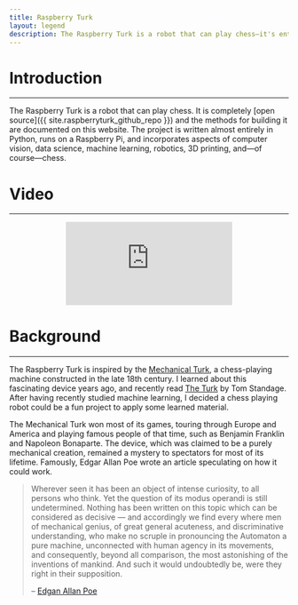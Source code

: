 ```yaml
---
title: Raspberry Turk
layout: legend
description: The Raspberry Turk is a robot that can play chess—it's entirely open source, based on Raspberry Pi, and inspired by the 18th century chess playing machine, the Mechanical Turk.
---
```


# Introduction
---

The Raspberry Turk is a robot that can play chess. It is completely [open source]({{ site.raspberryturk_github_repo }}) and the methods for building it are documented on this website. The project is written almost entirely in Python, runs on a Raspberry Pi, and incorporates aspects of computer vision, data science, machine learning, robotics, 3D printing, and—of course—chess.

# Video
---

<center>
	<div class="video-container">
		<iframe class="embed-video" src="https://www.youtube.com/embed/lpJIBVU_WJE" frameborder="0" allowfullscreen></iframe>
	</div>
</center>

# Background
---

The Raspberry Turk is inspired by the [Mechanical Turk](https://en.wikipedia.org/wiki/The_Turk), a chess-playing machine constructed in the late 18th century. I learned about this fascinating device years ago, and recently read [The Turk](http://a.co/8rJldc8) by Tom Standage. After having recently studied machine learning, I decided a chess playing robot could be a fun project to apply some learned material.

The Mechanical Turk won most of its games, touring through Europe and America and playing famous people of that time, such as Benjamin Franklin and Napoleon Bonaparte. The device, which was claimed to be a purely mechanical creation, remained a mystery to spectators for most of its lifetime. Famously, Edgar Allan Poe wrote an article speculating on how it could work.

> Wherever seen it has been an object of intense curiosity, to all persons who think. Yet the question of its modus operandi is still undetermined. Nothing has been written on this topic which can be considered as decisive — and accordingly we find every where men of mechanical genius, of great general acuteness, and discriminative understanding, who make no scruple in pronouncing the Automaton a pure machine, unconnected with human agency in its movements, and consequently, beyond all comparison, the most astonishing of the inventions of mankind. And such it would undoubtedly be, were they right in their supposition.
>
> – [Edgan Allan Poe](http://www.eapoe.org/works/essays/maelzel.htm)
